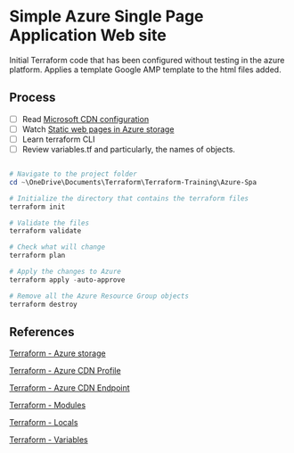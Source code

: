 # Simple Azure Single Page Application Web site

Initial Terraform code that has been configured without testing in the azure platform.
Applies a template Google AMP template to the html files added.

## Process

- [ ] Read [Microsoft CDN configuration](https://docs.microsoft.com/en-us/azure/cdn/cdn-create-new-endpoint)
- [ ] Watch [Static web pages in Azure storage](https://www.youtube.com/watch?v=G_gDYlRBAZw)
- [ ] Learn terraform CLI
- [ ] Review variables.tf and particularly, the names of objects.

```powershell

# Navigate to the project folder
cd ~\OneDrive\Documents\Terraform\Terraform-Training\Azure-Spa

# Initialize the directory that contains the terraform files
terraform init

# Validate the files
terraform validate

# Check what will change
terraform plan

# Apply the changes to Azure
terraform apply -auto-approve

# Remove all the Azure Resource Group objects
terraform destroy
```

## References

[Terraform - Azure storage](https://www.terraform.io/docs/providers/azurerm/r/storage_account.html)

[Terraform - Azure CDN Profile](https://www.terraform.io/docs/providers/azurerm/r/cdn_profile.html)

[Terraform - Azure CDN Endpoint](https://www.terraform.io/docs/providers/azurerm/r/cdn_endpoint.html)

[Terraform - Modules](https://www.terraform.io/docs/configuration/modules.html)

[Terraform - Locals](https://www.terraform.io/docs/configuration/locals.html)

[Terraform - Variables](https://www.terraform.io/docs/configuration/variables.html)
